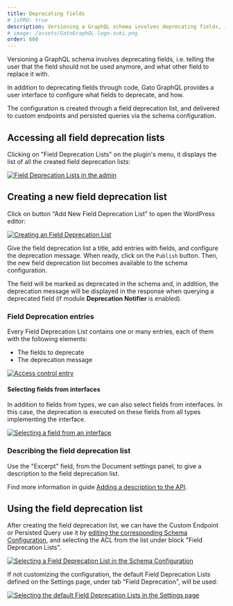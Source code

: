 ```yaml
---
title: Deprecating fields
# isPRO: true
description: Versioning a GraphQL schema involves deprecating fields, i.e. telling the user that the field should not be used anymore, and what other field to replace it with.
# image: /assets/GatoGraphQL-logo-suki.png
order: 600
---
```


Versioning a GraphQL schema involves deprecating fields, i.e. telling the user that the field should not be used anymore, and what other field to replace it with.

In addition to deprecating fields through code, Gato GraphQL provides a user interface to configure what fields to deprecate, and how.

The configuration is created through a field deprecation list, and delivered to custom endpoints and persisted queries via the schema configuration.

## Accessing all field deprecation lists

Clicking on "Field Deprecation Lists" on the plugin's menu, it displays the list of all the created field deprecation lists:

<div class="img-width-1024" markdown=1>

<a href="/assets/guides/upstream-pro/field-deprecation-lists.png" target="_blank">![Field Deprecation Lists in the admin](/assets/guides/upstream-pro/field-deprecation-lists.png "Field Deprecation Lists in the admin")</a>

</div>

## Creating a new field deprecation list

Click on button "Add New Field Deprecation List" to open the WordPress editor:

<a href="/assets/guides/upstream-pro/field-deprecation-list.png" target="_blank">![Creating an Field Deprecation List](/assets/guides/upstream-pro/field-deprecation-list.png "Creating an Field Deprecation List")</a>

Give the field deprecation list a title, add entries with fields, and configure the deprecation message. When ready, click on the `Publish` button. Then, the new field deprecation list becomes available to the schema configuration.

The field will be marked as deprecated in the schema and, in addition, the deprecation message will be displayed in the response when querying a deprecated field (if module **Deprecation Notifier** is enabled).

### Field Deprecation entries

Every Field Deprecation List contains one or many entries, each of them with the following elements:

- The fields to deprecate
- The deprecation message

<a href="/assets/guides/upstream-pro/field-deprecation-entry.png" target="_blank">![Access control entry](/assets/guides/upstream-pro/field-deprecation-entry.png "Access control entry")</a>

#### Selecting fields from interfaces

In addition to fields from types, we can also select fields from interfaces. In this case, the deprecation is executed on these fields from all types implementing the interface.

<div class="img-width-430" markdown=1>

<a href="/assets/guides/upstream/selecting-field-from-interface.png" target="_blank">![Selecting a field from an interface](/assets/guides/upstream/selecting-field-from-interface.png "Selecting a field from an interface")</a>

</div>

### Describing the field deprecation list

Use the "Excerpt" field, from the Document settings panel, to give a description to the field deprecation list.

Find more information in guide [Adding a description to the API](../../config/adding-a-description-to-the-api/).

## Using the field deprecation list

After creating the field deprecation list, we can have the Custom Endpoint or Persisted Query use it by [editing the corresponding Schema Configuration](../../use/creating-a-schema-configuration/), and selecting the ACL from the list under block "Field Deprecation Lists".

<a href="/assets/guides/upstream-pro/schema-config-field-deprecation-lists.png" target="_blank">![Selecting a Field Deprecation List in the Schema Configuration](/assets/guides/upstream-pro/schema-config-field-deprecation-lists.png "Selecting a Field Deprecation List in the Schema Configuration")</a>

If not customizing the configuration, the default Field Deprecation Lists defined on the Settings page, under tab "Field Deprecation", will be used:

<a href="/assets/guides/upstream-pro/settings-field-deprecation-lists.png" target="_blank">![Selecting the default Field Deprecation Lists in the Settings page](/assets/guides/upstream-pro/settings-field-deprecation-lists.png "Selecting the default Field Deprecation Lists in the Settings page")</a>

